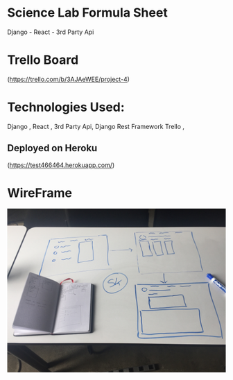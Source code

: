 # Science Lab Formula Sheet  
Django - React - 3rd Party Api

# Trello Board 
(https://trello.com/b/3AJAeWEE/project-4)



# Technologies Used: 
Django , React , 3rd Party Api, Django Rest Framework
Trello , 


## Deployed  on Heroku
(https://test466464.herokuapp.com/)

# WireFrame
![Picture](IMG_1389.JPG)